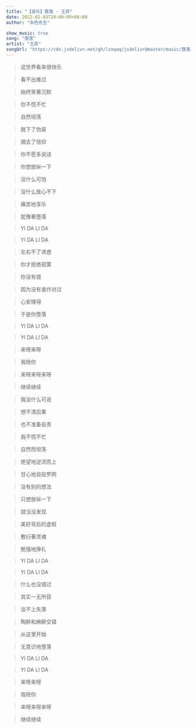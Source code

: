 ```yaml
---
title: "【音乐】墮落 - 王菲"
date: 2022-02-03T20:00:09+08:00
author: "糸色先生"

show_music: true
song: "墮落"
artist: "王菲"
songUrl: "https://cdn.jsdelivr.net/gh/lzxqaq/jsdelivr@master/music/堕落-王菲.mp3"
---
```


> 这世界看来很快乐

> 看不出难过

> 始终笑著沉默

> 你不慌不忙

> 自然坦荡

> 脱下了伪装

> 摘去了信仰

> 你不愿多说话

> 你想放纵一下

> 没什么可怕

> 没什么放心不下

> 痛苦地享乐

> 犹豫著堕落

> YI DA LI DA

> YI DA LI DA

> 左右不了诱惑

> 你才拒绝寂寞

> 你没有错

> 因为没有谁作对过

> 心安理得

> 于是你堕落

> YI DA LI DA

> YI DA LI DA

> 来呀来呀

> 我陪你

> 来呀来呀来呀

> 继续继续

> 我没什么可说

> 想不清后果

> 也不准备自责

> 我不慌不忙

> 自然而坦荡

> 绝望地逆流而上

> 甘心地自投罗网

> 没有别的想法

> 只想放纵一下

> 就当没发现

> 美好背后的虚假

> 敷衍著灵魂

> 勉强地挣扎

> YI DA LI DA

> YI DA LI DA

> 什么也没错过

> 其实一无所获

> 谈不上失落

> 陶醉和麻醉交错

> 从这里开始

> 无意识地堕落

> YI DA LI DA

> YI DA LI DA

> 来呀来呀

> 我陪你

> 来呀来呀来呀

> 继续继续